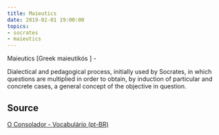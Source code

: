 ```yaml
---
title: Maieutics
date: 2019-02-01 19:00:00
topics:
- socrates
- maieutics
---
```


Maieutics [Greek maieutikós ] - 

Dialectical and pedagogical process, initially used by Socrates, in 
which questions are multiplied in order to obtain, by induction of particular 
and concrete cases, a general concept of the objective in question.


## Source
[O Consolador - Vocabulário (pt-BR)](http://www.oconsolador.com.br/linkfixo/vocabulario/principal.html)


